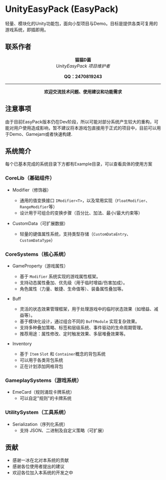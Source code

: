 # UnityEasyPack (EasyPack)

轻量、模块化的Unity功能包，面向小型项目与Demo。目标是提供各类可复用的游戏系统，即插即用。

## 联系作者

<div align="center">

**猫猫D菌**  
*UnityEasyPack 项目维护者*

**QQ：2470819243**

---

**欢迎交流技术问题、使用建议和功能需求**

</div>

## 注意事项

由于目前EasyPack版本仍在Dev阶段，所以可能对部分系统产生较大的重构，可能对用户使用造成影响，暂不建议将本游戏包直接用于正式的项目中，目前可以用于Demo、Gamejam或者快速构建.

## 系统简介

每个已基本完成的系统目录下方都有Example目录，可以查看具体的使用方案

### CoreLib（基础组件）

- Modifier（修饰器）
  - 通用的值变换接口 `IModifier<T>`，以及常用实现（`FloatModifier`、`RangeModifier`等）
  - 设计用于可组合的变换步骤（百分比、加法、最小/最大约束等）

- CustomData（可扩展数据）
  - 轻量的键值属性系统，支持类型存储（`CustomDataEntry`、`CustomDataType`）

### CoreSystems（核心系统）
- GameProperty（游戏属性）
  - 基于 `Modifier` 系统实现的游戏属性框架。
  - 支持动态属性叠加、优先级（用于临时增益/伤害加成）。
  - 角色属性（力量、敏捷、生命值等）、装备属性叠加等。

- Buff
  - 灵活的状态效果管理框架，用于处理游戏中的临时状态效果（如增益、减益等）。
  - 基于模块化设计，通过组合不同的 `BuffModule` 实现复杂效果。
  - 支持多种叠加策略、标签和层级系统、事件驱动的生命周期管理。
  - 推荐用途：属性修改、定时触发效果、多层堆叠效果等。

- Inventory
  - 基于 `Item` `Slot` 和 `Container`概念的背包系统
  - 可以用于各类背包系统
  - 正在计划添加网格背包

### GameplaySystems（游戏系统）
- EmeCard（规则涌现卡牌系统）
  - 可以自定"规则"的卡牌系统

### UtilitySystem（工具系统）

- Serialization（序列化系统）
  - 支持 JSON、二进制及自定义策略（可扩展）


## 贡献

- 感谢一冰在北对本系统的贡献
- 感谢各位使用者提出的建议
- 欢迎各位加入本系统的开发之中





